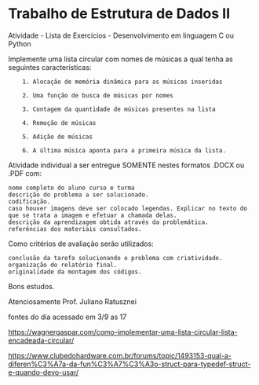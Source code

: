 # Trabalho de Estrutura de Dados II


Atividade - Lista de Exercícios - Desenvolvimento em linguagem C ou Python

Implemente uma lista circular com nomes de músicas a qual tenha as seguintes características:
    
        1. Alocação de memória dinâmica para as músicas inseridas
        
        2. Uma função de busca de músicas por nomes
        
        3. Contagem da quantidade de músicas presentes na lista
        
        4. Remoção de músicas
        
        5. Adição de músicas
        
        6. A última música aponta para a primeira música da lista.

 

Atividade individual a ser entregue SOMENTE nestes formatos .DOCX ou .PDF com:

    nome completo do aluno curso e turma
    descrição do problema a ser solucionado.
    codificação.
    caso houver imagens deve ser colocado legendas. Explicar no texto do que se trata a imagem e efetuar a chamada delas.
    descrição da aprendizagem obtida através da problemática.
    referências dos materiais consultados.

Como critérios de avaliação serão utilizados:

    conclusão da tarefa solucionando o problema com criatividade.
    organização do relatório final.
    originalidade da montagem dos códigos.

 

Bons estudos.

Atenciosamente
Prof. Juliano Ratusznei


fontes do dia acessado em 3/9 as 17

https://wagnergaspar.com/como-implementar-uma-lista-circular-lista-encadeada-circular/


https://www.clubedohardware.com.br/forums/topic/1493153-qual-a-diferen%C3%A7a-da-fun%C3%A7%C3%A3o-struct-para-typedef-struct-e-quando-devo-usar/
